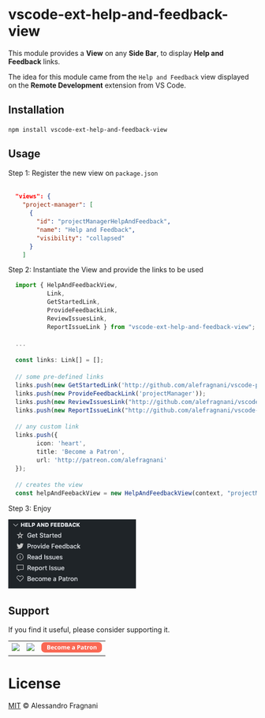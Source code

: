 # vscode-ext-help-and-feedback-view

This module provides a **View** on any **Side Bar**, to display **Help and Feedback** links. 

The idea for this module came from the `Help and Feedback` view displayed on the **Remote Development** extension from VS Code.

## Installation

`npm install vscode-ext-help-and-feedback-view`

## Usage

Step 1: Register the new view on `package.json`

```json

  "views": {
    "project-manager": [
      {
        "id": "projectManagerHelpAndFeedback",
        "name": "Help and Feedback",
        "visibility": "collapsed"
      }
    ]
```

Step 2: Instantiate the View and provide the links to be used

```ts
  import { HelpAndFeedbackView, 
           Link,
           GetStartedLink,
           ProvideFeedbackLink,
           ReviewIssuesLink,
           ReportIssueLink } from "vscode-ext-help-and-feedback-view";

  ...

  const links: Link[] = [];
  
  // some pre-defined links
  links.push(new GetStartedLink('http://github.com/alefragnani/vscode-project-manager'));
  links.push(new ProvideFeedbackLink('projectManager'));
  links.push(new ReviewIssuesLink("http://github.com/alefragnani/vscode-project-manager/issues"));
  links.push(new ReportIssueLink("http://github.com/alefragnani/vscode-project-manager/issues/new/choose"));

  // any custom link
  links.push({
        icon: 'heart',
        title: 'Become a Patron',
        url: 'http://patreon.com/alefragnani'
  });
  
  // creates the view
  const helpAndFeebackView = new HelpAndFeedbackView(context, "projectManagerHelpAndFeedback", links);

```

Step 3: Enjoy

![printscreen](images/printscreen.png)

## Support

If you find it useful, please consider supporting it.

<table align="center" width="60%" border="0">
  <tr>
    <td>
      <a title="Paypal" href="https://www.paypal.com/cgi-bin/webscr?cmd=_donations&business=EP57F3B6FXKTU&lc=US&item_name=Alessandro%20Fragnani&item_number=vscode%20extensions&currency_code=USD&bn=PP%2dDonationsBF%3abtn_donate_SM%2egif%3aNonHosted"><img src="https://www.paypalobjects.com/en_US/i/btn/btn_donate_SM.gif"/></a>
    </td>
    <td>
      <a title="Paypal" href="https://www.paypal.com/cgi-bin/webscr?cmd=_donations&business=EP57F3B6FXKTU&lc=BR&item_name=Alessandro%20Fragnani&item_number=vscode%20extensions&currency_code=BRL&bn=PP%2dDonationsBF%3abtn_donate_SM%2egif%3aNonHosted"><img src="https://www.paypalobjects.com/pt_BR/i/btn/btn_donate_SM.gif"/></a>
    </td>
    <td>
      <a title="Patreon" href="https://www.patreon.com/alefragnani"><img src="https://raw.githubusercontent.com/alefragnani/oss-resources/master/images/button-become-a-patron-rounded-small.png"/></a>
    </td>
  </tr>
</table>

# License

[MIT](LICENSE.md) &copy; Alessandro Fragnani